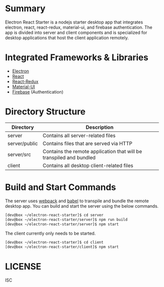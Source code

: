 # Summary
Electron React Starter is a nodejs starter desktop app that integrates electron, react, react-redux, material-ui, and firebase authentication.  The app is divided into server and client components and is specialized for desktop applications that host the client application remotely.

# Integrated Frameworks & Libraries
- [Electron](https://electron.atom.io)
- [React](https://facebook.github.io/react)
- [React-Redux](https://github.com/reactjs/react-redux)
- [Material-UI](http://www.material-ui.com)
- [Firebase](https://firebase.google.com) (Authentication)

# Directory Structure
Directory         | Description
------------------|------------------------------------------------------------
server            | Contains all server-related files
server/public     | Contains files that are served via HTTP
server/src        | Contains the remote application that will be transpiled and bundled
client            | Contains all desktop client-related files

# Build and Start Commands
The server uses [webpack](https://webpack.github.io) and [babel](https://babeljs.io) to transpile and bundle the remote desktop app.  You can build and start the server using the below commands.
```bash
[dev@box ~/electron-react-starter]$ cd server
[dev@box ~/electron-react-starter/server]$ npm run build
[dev@box ~/electron-react-starter/server]$ npm start
```

The client currently only needs to be started.
```bash
[dev@box ~/electron-react-starter]$ cd client
[dev@box ~/electron-react-starter/client]$ npm start
```

# LICENSE
ISC


